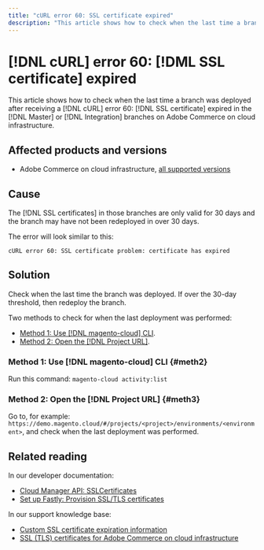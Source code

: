 ```yaml
---
title: "cURL error 60: SSL certificate expired"
description: "This article shows how to check when the last time a branch was deployed after receiving a cURL error 60: SSL certificate expired in the Master or Integration branches on Adobe Commerce on cloud infrastructure."
---
```


# [!DNL cURL] error 60: [!DML SSL certificate] expired

This article shows how to check when the last time a branch was deployed after receiving a [!DNL cURL] error 60: [!DNL SSL certificate] expired in the [!DNL Master] or [!DNL Integration] branches on Adobe Commerce on cloud infrastructure.

## Affected products and versions

* Adobe Commerce on cloud infrastructure, [all supported versions](https://magento.com/sites/default/files/magento-software-lifecycle-policy.pdf)

## Cause

The [!DNL SSL certificates] in those branches are only valid for 30 days and the branch may have not been redeployed in over 30 days.

The error will look similar to this:

```cURL
cURL error 60: SSL certificate problem: certificate has expired
```

## Solution

Check when the last time the branch was deployed. If over the 30-day threshold, then redeploy the branch.

Two methods to check for when the last deployment was performed:

* [Method 1: Use [!DNL magento-cloud] CLI](#meth2).
* [Method 2: Open the [!DNL Project URL]](#meth3).

### Method 1: Use [!DNL magento-cloud] CLI {#meth2}

Run this command: `magento-cloud activity:list`

### Method 2: Open the [!DNL Project URL] {#meth3}

Go to, for example: `https://demo.magento.cloud/#/projects/<project>/environments/<environment>`, and check when the last deployment was performed.

## Related reading

In our developer documentation:

* [Cloud Manager API: SSLCertificates](https://developer.adobe.com/experience-cloud/cloud-manager/reference/api/#tag/SSLCertificates)
* [Set up Fastly: Provision SSL/TLS certificates](https://devdocs.magento.com/cloud/cdn/configure-fastly.html#provision-ssltls-certificates)

In our support knowledge base:

* [Custom SSL certificate expiration information](https://experienceleague.adobe.com/docs/commerce-knowledge-base/kb/troubleshooting/miscellaneous/custom-ssl-certificate-expiration-information.html)
* [SSL (TLS) certificates for Adobe Commerce on cloud infrastructure](https://experienceleague.adobe.com/docs/commerce-knowledge-base/kb/how-to/ssl-tls-certificates-for-magento-commerce-cloud-faq.html)
